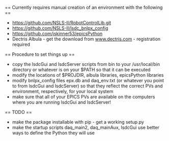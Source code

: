 == Currently requires manual creation of an environment with the following ==

* https://github.com/NSLS-II/RobotControlLib.git 
* https://github.com/NSLS-II/lsdc_bnlpx_config
* https://github.com/jskinner53/epicsPython
* Dectris Albula - get the download from www.dectris.com - registration required

== Procedure to set things up ==

* copy the lsdcGui and lsdcServer scripts from bin to your /usr/local/bin directory or whatever is on your $PATH so that it can be executed
* modify the locations of $PROJDIR, albula libraries, epicsPython libraries
* modify bnlpx_config files epx.db and daq_env.txt (or whatever you point to from lsdcGui and lsdcServer) so that they reflect the correct PVs and environment, respectively, for your local system
* make sure that all of your EPICS PVs are available on the computers where you are running lsdcGui and lsdcServer!

== TODO ==

* make the package installable with pip - get a working setup.py
* make the startup scripts daq_main2, daq_mainAux, lsdcGui use better ways to define the Python they will use
